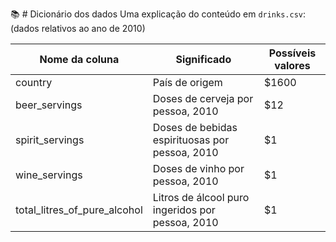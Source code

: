 📚 # Dicionário dos dados
Uma explicação do conteúdo em `drinks.csv`:<br>
(dados relativos ao ano de 2010)

| Nome da coluna | Significado | Possíveis valores |
| ------------- |-------------| -----|
| country      | País de origem | $1600 |
| beer_servings      | Doses de cerveja por pessoa, 2010      |   $12 |
| spirit_servings | Doses de bebidas espirituosas por pessoa, 2010      |    $1 |
| wine_servings | Doses de vinho por pessoa, 2010      |    $1 |
| total_litres_of_pure_alcohol | Litros de álcool puro ingeridos por pessoa, 2010     |    $1 |

